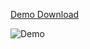 [Demo Download](http://7xq276.com2.z0.glb.qiniucdn.com/FireMemo.apk)

![Demo](http://7xq276.com2.z0.glb.qiniucdn.com/firememo.gif)